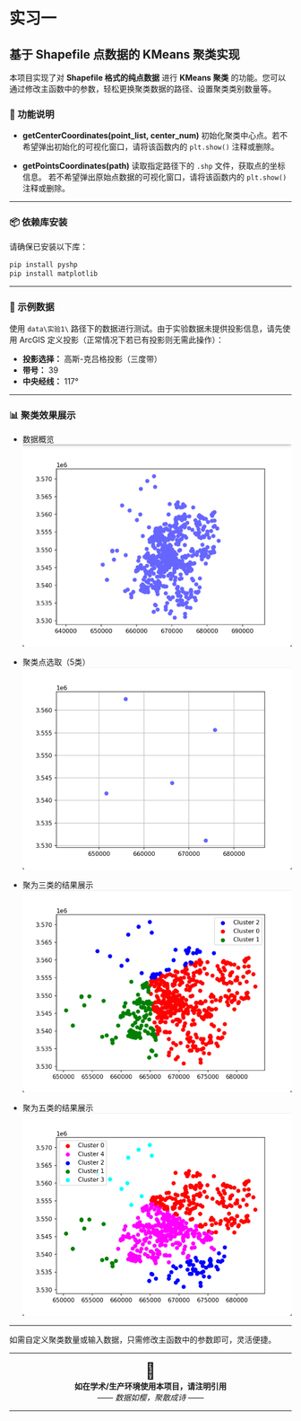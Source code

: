
# 实习一
## 基于 Shapefile 点数据的 KMeans 聚类实现

本项目实现了对 **Shapefile 格式的纯点数据** 进行 **KMeans 聚类** 的功能。您可以通过修改主函数中的参数，轻松更换聚类数据的路径、设置聚类类别数量等。

### 🧭 功能说明

* **getCenterCoordinates(point\_list, center\_num)**
  初始化聚类中心点。若不希望弹出初始化的可视化窗口，请将该函数内的 `plt.show()` 注释或删除。

* **getPointsCoordinates(path)**
  读取指定路径下的 `.shp` 文件，获取点的坐标信息。
  若不希望弹出原始点数据的可视化窗口，请将该函数内的 `plt.show()` 注释或删除。

---

### 📦 依赖库安装

请确保已安装以下库：

```bash
pip install pyshp
pip install matplotlib
```

---

### 📁 示例数据

使用 `data\实验1\` 路径下的数据进行测试。由于实验数据未提供投影信息，请先使用 ArcGIS 定义投影（正常情况下若已有投影则无需此操作）：

* **投影选择：** 高斯-克吕格投影（三度带）
* **带号：** 39
* **中央经线：** 117°

---

### 📊 聚类效果展示

* 数据概览
  ![数据概览](/实习一/assets/数据概览.png)

* 聚类点选取（5类）
  ![初始聚类点](/实习一/assets/初始化聚类点.png)

* 聚为三类的结果展示
  ![三类聚类](/实习一/assets/三类聚类.png)

* 聚为五类的结果展示
  ![五类聚类](/实习一/assets/五类聚类.png)

---

如需自定义聚类数量或输入数据，只需修改主函数中的参数即可，灵活便捷。


---

<div align="center">
  <span style="font-size: 2em;">🌸</span>
  <br>
  <b>如在学术/生产环境使用本项目，请注明引用</b>
  <br>
  <i>—— 数据如樱，聚散成诗 ——</i>
</div>

---
